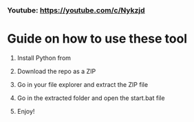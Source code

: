 ### Youtube: https://youtube.com/c/Nykzjd ###
      
# Guide on how to use these tool    
            
1. Install Python from     
   
2. Download the repo as a ZIP       
    
3. Go in your file explorer and extract the ZIP file   
        
4. Go in the extracted folder and open the start.bat file          
      
5. Enjoy!        
